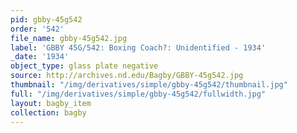 ```yaml
---
pid: gbby-45g542
order: '542'
file_name: gbby-45g542.jpg
label: 'GBBY 45G/542: Boxing Coach?: Unidentified - 1934'
_date: '1934'
object_type: glass plate negative
source: http://archives.nd.edu/Bagby/GBBY-45g542.jpg
thumbnail: "/img/derivatives/simple/gbby-45g542/thumbnail.jpg"
full: "/img/derivatives/simple/gbby-45g542/fullwidth.jpg"
layout: bagby_item
collection: bagby
---
```

